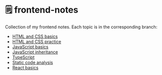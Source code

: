 # 🗒️ frontend-notes

Collection of my frontend notes. Each topic is in the corresponding branch:

- [HTML and CSS basics][html-css-basics]
- [HTML and CSS practice][html-css-practice]
- [JavaScript basics][js-basics]
- [JavaScript inheritance][js-basics]
- [TypeScript][typescript]
- [Static code analysis][static-analysis]
- [React basics][react-project]

[html-css-basics]: https://github.com/MeShootIn/frontend-notes/tree/html-css-basics
[html-css-practice]: https://github.com/MeShootIn/frontend-notes/tree/html-css-practice
[js-basics]: https://github.com/MeShootIn/frontend-notes/tree/js-basics
[js-inheritance]: https://github.com/MeShootIn/frontend-notes/tree/js-inheritance
[typescript]: https://github.com/MeShootIn/frontend-notes/tree/typescript
[static-analysis]: https://github.com/MeShootIn/frontend-notes/tree/static-analysis
[react-project]: https://github.com/MeShootIn/frontend-notes/tree/react-project
